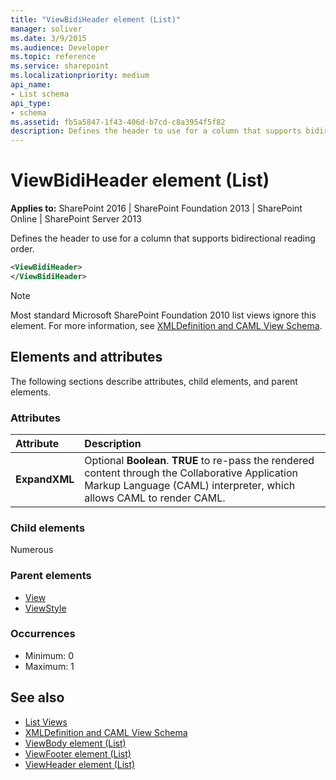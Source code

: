 ```yaml
---
title: "ViewBidiHeader element (List)"
manager: soliver
ms.date: 3/9/2015
ms.audience: Developer
ms.topic: reference
ms.service: sharepoint
ms.localizationpriority: medium
api_name:
- List schema
api_type:
- schema
ms.assetid: fb5a5847-1f43-406d-b7cd-c8a3954f5f82
description: Defines the header to use for a column that supports bidirectional reading order. 
---
```


# ViewBidiHeader element (List)

**Applies to:** SharePoint 2016 | SharePoint Foundation 2013 | SharePoint Online | SharePoint Server 2013
  
Defines the header to use for a column that supports bidirectional reading order. 

```XML
<ViewBidiHeader>
</ViewBidiHeader>
```

> [!NOTE]
> Most standard Microsoft SharePoint Foundation 2010 list views ignore this element. For more information, see [XMLDefinition and CAML View Schema](https://msdn.microsoft.com/library/1845d203-4699-4b0e-a182-2d9998439922%28Office.15%29.aspx). 
  
## Elements and attributes

The following sections describe attributes, child elements, and parent elements.

### Attributes

|**Attribute**|**Description**|
|:-----|:-----|
|**ExpandXML** <br/> |Optional **Boolean**. **TRUE** to re-pass the rendered content through the Collaborative Application Markup Language (CAML) interpreter, which allows CAML to render CAML.  <br/> |
   
### Child elements

Numerous 
   
### Parent elements

- [View](view-element-list.md)
- [ViewStyle](viewstyle-element-list.md)
   
### Occurrences

- Minimum: 0
- Maximum: 1
   
## See also

- [List Views](https://msdn.microsoft.com/library/43e6ba7e-eddb-418a-a570-c0815016fc17%28Office.15%29.aspx) 
- [XMLDefinition and CAML View Schema](https://msdn.microsoft.com/library/1845d203-4699-4b0e-a182-2d9998439922%28Office.15%29.aspx)  
- [ViewBody element (List)](viewbody-element-list.md)  
- [ViewFooter element (List)](viewfooter-element-list.md) 
- [ViewHeader element (List)](viewheader-element-list.md)


